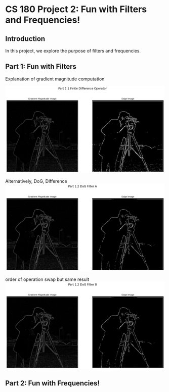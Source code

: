 <script type="text/x-mathjax-config">
  MathJax.Hub.Config({
    tex2jax: {inlineMath: [['$','$'], ['\\(','\\)']]}
  });
</script>
<script type="text/javascript" async
  src="https://cdn.mathjax.org/mathjax/latest/MathJax.js?config=TeX-MML-AM_CHTML">
</script>

# CS 180 Project 2: Fun with Filters and Frequencies!

## Introduction 
In this project, we explore the purpose of filters and frequencies. 

## Part 1: Fun with Filters
Explanation of gradient magnitude computation

![1-1](media/1-1.png)

Alternatively, DoG, 
Difference
![1-2-1](media/1-2-1.png)

order of operation swap but same result
![1-2-2](media/1-2-2.png)


## Part 2: Fun with Frequencies!